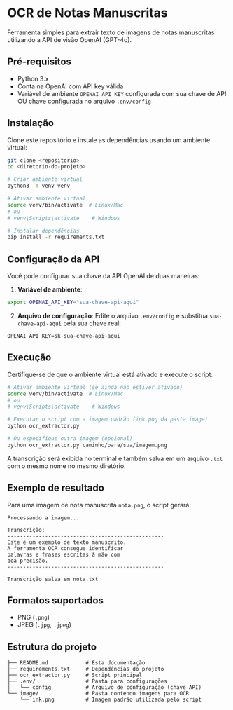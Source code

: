 # OCR de Notas Manuscritas

Ferramenta simples para extrair texto de imagens de notas manuscritas utilizando a API de visão OpenAI (GPT-4o).

## Pré-requisitos

- Python 3.x
- Conta na OpenAI com API key válida
- Variável de ambiente `OPENAI_API_KEY` configurada com sua chave de API OU chave configurada no arquivo `.env/config`

## Instalação

Clone este repositório e instale as dependências usando um ambiente virtual:

```bash
git clone <repositorio>
cd <diretorio-do-projeto>

# Criar ambiente virtual
python3 -m venv venv

# Ativar ambiente virtual
source venv/bin/activate  # Linux/Mac
# ou
# venv\Scripts\activate    # Windows

# Instalar dependências
pip install -r requirements.txt
```

## Configuração da API

Você pode configurar sua chave da API OpenAI de duas maneiras:

1. **Variável de ambiente**:
```bash
export OPENAI_API_KEY="sua-chave-api-aqui"
```

2. **Arquivo de configuração**:
Edite o arquivo `.env/config` e substitua `sua-chave-api-aqui` pela sua chave real:
```
OPENAI_API_KEY=sk-sua-chave-api-aqui
```

## Execução

Certifique-se de que o ambiente virtual está ativado e execute o script:

```bash
# Ativar ambiente virtual (se ainda não estiver ativado)
source venv/bin/activate  # Linux/Mac
# ou
# venv\Scripts\activate    # Windows

# Executar o script com a imagem padrão (ink.png da pasta image)
python ocr_extractor.py

# Ou especifique outra imagem (opcional)
python ocr_extractor.py caminho/para/sua/imagem.png
```

A transcrição será exibida no terminal e também salva em um arquivo `.txt` com o mesmo nome no mesmo diretório.

## Exemplo de resultado

Para uma imagem de nota manuscrita `nota.png`, o script gerará:

```
Processando a imagem...

Transcrição:
--------------------------------------------------
Este é um exemplo de texto manuscrito.
A ferramenta OCR consegue identificar
palavras e frases escritas à mão com
boa precisão.
--------------------------------------------------

Transcrição salva em nota.txt
```

## Formatos suportados

- PNG (`.png`)
- JPEG (`.jpg`, `.jpeg`)

## Estrutura do projeto

```
├── README.md            # Esta documentação
├── requirements.txt     # Dependências do projeto
├── ocr_extractor.py     # Script principal
├── .env/                # Pasta para configurações
│   └── config           # Arquivo de configuração (chave API)
└── image/               # Pasta contendo imagens para OCR
    └── ink.png          # Imagem padrão utilizada pelo script
```
